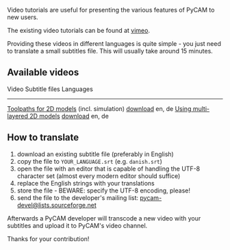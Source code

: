 Video tutorials are useful for presenting the various features of PyCAM
to new users.

The existing video tutorials can be found at
[vimeo](http://vimeo.com/channels/158481).

Providing these videos in different languages is quite simple - you just
need to translate a small subtitles file. This will usually take around
15 minutes.

Available videos
----------------

  Video                                                                     Subtitle files                                                                                                    Languages
  ------------------------------------------------------------------------- ----------------------------------------------------------------------------------------------------------------- -----------
  [Toolpaths for 2D models](http://vimeo.com/18254871) (incl. simulation)   [download](http://pycam.svn.sourceforge.net/viewvc/pycam/video-tutorials/20101227-2D_Toolpaths_and_Simulation/)   en, de
  [Using multi-layered 2D models](http://vimeo.com/21502122)                [download](http://pycam.svn.sourceforge.net/viewvc/pycam/video-tutorials/20110324-Multi_Layered_2D_Model/)        en, de

How to translate
----------------

1.  download an existing subtitle file (preferably in English)
2.  copy the file to `YOUR_LANGUAGE.srt` (e.g. `danish.srt`)
3.  open the file with an editor that is capable of handling the UTF-8
    character set (almost every modern editor should suffice)
4.  replace the English strings with your translations
5.  store the file - BEWARE: specify the UTF-8 encoding, please!
6.  send the file to the developer's mailing list:
    <pycam-devel@lists.sourceforge.net>

Afterwards a PyCAM developer will transcode a new video with your
subtitles and upload it to PyCAM's video channel.

Thanks for your contribution!
